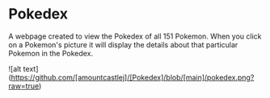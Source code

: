 # Pokedex

A webpage created to view the Pokedex of all 151 Pokemon. When you click on a Pokemon's picture it will display the details about that particular Pokemon in the Pokedex.

![alt text] (https://github.com/[amountcastlej]/[Pokedex]/blob/[main]/pokedex.png?raw=true)
